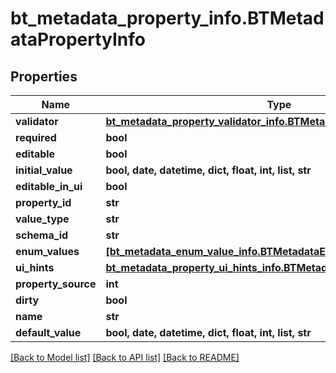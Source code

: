 # bt_metadata_property_info.BTMetadataPropertyInfo

## Properties
Name | Type | Description | Notes
------------ | ------------- | ------------- | -------------
**validator** | [**bt_metadata_property_validator_info.BTMetadataPropertyValidatorInfo**](BTMetadataPropertyValidatorInfo.md) |  | [optional] 
**required** | **bool** |  | [optional] 
**editable** | **bool** |  | [optional] 
**initial_value** | **bool, date, datetime, dict, float, int, list, str** |  | [optional] 
**editable_in_ui** | **bool** |  | [optional] 
**property_id** | **str** |  | [optional] 
**value_type** | **str** |  | [optional] 
**schema_id** | **str** |  | [optional] 
**enum_values** | [**[bt_metadata_enum_value_info.BTMetadataEnumValueInfo]**](BTMetadataEnumValueInfo.md) |  | [optional] 
**ui_hints** | [**bt_metadata_property_ui_hints_info.BTMetadataPropertyUiHintsInfo**](BTMetadataPropertyUiHintsInfo.md) |  | [optional] 
**property_source** | **int** |  | [optional] 
**dirty** | **bool** |  | [optional] 
**name** | **str** |  | [optional] 
**default_value** | **bool, date, datetime, dict, float, int, list, str** |  | [optional] 

[[Back to Model list]](../README.md#documentation-for-models) [[Back to API list]](../README.md#documentation-for-api-endpoints) [[Back to README]](../README.md)


